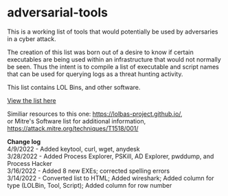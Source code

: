 # adversarial-tools

This is a working list of tools that would potentially be used by adversaries in a cyber attack.  

The creation of this list was born out of a desire to know if certain executables are being used within an infrastructure that would not normally be seen.   Thus the intent is to compile a list of executable and script names that can be used for querying logs as a threat hunting activity.  

This list contains LOL Bins, and other software.

[View the list here](https://htmlpreview.github.io/?https://github.com/kyle-phillips/adversarial-tools/blob/main/adversarial-tools.html)

Similiar resources to this one: https://lolbas-project.github.io/,  
or Mitre's Software list for additional information, https://attack.mitre.org/techniques/T1518/001/


**Change log**  
4/9/2022 - Added keytool, curl, wget, anydesk  
3/28/2022 - Added Process Explorer, PSKill, AD Explorer, pwddump, and Process Hacker  
3/16/2022 - Added 8 new EXEs; corrected spelling errors  
3/14/2022 - Converted list to HTML; Added wireshark; Added column for type (LOLBin, Tool, Script); Added column for row number  



